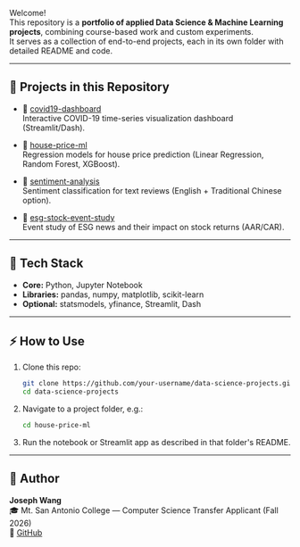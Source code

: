 Welcome!  
This repository is a **portfolio of applied Data Science & Machine Learning projects**, combining course-based work and custom experiments.  
It serves as a collection of end-to-end projects, each in its own folder with detailed README and code.

---

## 🚀 Projects in this Repository

- 🦠 [covid19-dashboard](./covid19-dashboard)  
  Interactive COVID-19 time-series visualization dashboard (Streamlit/Dash).

- 🏡 [house-price-ml](./house-price-ml)  
  Regression models for house price prediction (Linear Regression, Random Forest, XGBoost).

- 💬 [sentiment-analysis](./sentiment-analysis)  
  Sentiment classification for text reviews (English + Traditional Chinese option).

- 🌱 [esg-stock-event-study](./esg-stock-event-study)  
  Event study of ESG news and their impact on stock returns (AAR/CAR).

---

## 🧰 Tech Stack

- **Core:** Python, Jupyter Notebook  
- **Libraries:** pandas, numpy, matplotlib, scikit-learn  
- **Optional:** statsmodels, yfinance, Streamlit, Dash  

---

## ⚡ How to Use

1. Clone this repo:
   ```bash
   git clone https://github.com/your-username/data-science-projects.git
   cd data-science-projects
   ```

2. Navigate to a project folder, e.g.:
   ```bash
   cd house-price-ml
   ```

3. Run the notebook or Streamlit app as described in that folder's README.

---

## 👤 Author

**Joseph Wang**  
🎓 Mt. San Antonio College — Computer Science Transfer Applicant (Fall 2026)  
🔗 [GitHub](https://github.com/Joseph20041118)
